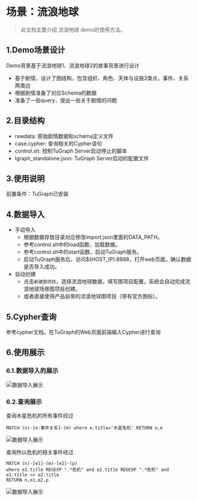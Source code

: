 # 场景：流浪地球

> 此文档主要介绍 流浪地球 demo的使用方法。

## 1.Demo场景设计

Demo背景基于流浪地球1、流浪地球2的故事背景进行设计

- 基于剧情，设计了图结构，包含组织、角色、天体与设施3类点，事件、关系两类边
- 根据剧情准备了对应Schema的数据
- 准备了一些query，提出一些关于剧情的问题

## 2.目录结构

- rawdata: 原始剧情数据和schema定义文件
- case.cypher: 查询相关的Cypher语句
- control.sh: 控制TuGraph Server启动停止的脚本
- lgraph_standalone.json: TuGraph Server启动的配置文件

## 3.使用说明

前置条件：TuGraph已安装

## 4.数据导入

- 手动导入
    - 根据数据存放目录对应修改import.json里面的DATA_PATH。
    - 参考control.sh中的load函数，加载数据。
    - 参考control.sh中的start函数，启动TuGraph服务。
    - 启动TuGraph服务后，访问${HOST_IP}:8888，打开web页面，确认数据是否导入成功。
- 自动创建
    - 点击`新建图项目`，选择流浪地球数据，填写图项目配置，系统会自动完成流浪地球场景图项目创建。
    - 或者直接使用产品自带的流浪地球图项目（带有官方图标）。

## 5.Cypher查询

参考cypher文档，在TuGraph的Web页面前端输入Cypher进行查询

## 6.使用展示

### 6.1.数据导入的展示

![数据导入展示](../../../../images/wandering-earth-1.png)

### 6.2.查询展示
查询木星危机的所有事件经过

```
MATCH (n)-[e:事件关系]-(m) where e.title='木星危机' RETURN n,e
```

![数据导入展示](../../../../images/wandering-earth-2.png)

查询所以危机的相关事件经过

```cypher
MATCH (n)-[e1]-(m)-[e2]-(p) 
where e1.title REGEXP ".*危机" and e2.title REGEXP ".*危机" and e1.title <> e2.title
RETURN n,e1,e2,p
```

![数据导入展示](../../../../images/wandering-earth-3.png)